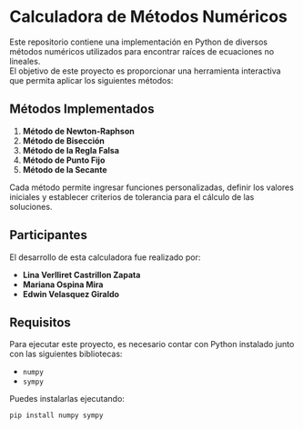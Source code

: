 # Calculadora de Métodos Numéricos

Este repositorio contiene una implementación en Python de diversos métodos numéricos utilizados para encontrar raíces de ecuaciones no lineales.  
El objetivo de este proyecto es proporcionar una herramienta interactiva que permita aplicar los siguientes métodos:

## Métodos Implementados
1. **Método de Newton-Raphson**  
2. **Método de Bisección**  
3. **Método de la Regla Falsa**  
4. **Método de Punto Fijo**  
5. **Método de la Secante**  

Cada método permite ingresar funciones personalizadas, definir los valores iniciales y establecer criterios de tolerancia para el cálculo de las soluciones.

## Participantes
El desarrollo de esta calculadora fue realizado por:
- **Lina Verlliret Castrillon Zapata**  
- **Mariana Ospina Mira**  
- **Edwin Velasquez Giraldo**  

## Requisitos
Para ejecutar este proyecto, es necesario contar con Python instalado junto con las siguientes bibliotecas:
- `numpy`
- `sympy`

Puedes instalarlas ejecutando:
```bash
pip install numpy sympy
